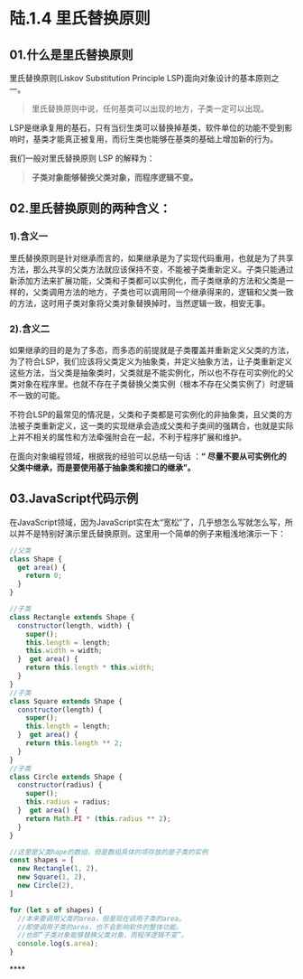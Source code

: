 # 陆.1.4 里氏替换原则

## 01.什么是里氏替换原则

里氏替换原则\(Liskov Substitution Principle LSP\)面向对象设计的基本原则之一。 

> 里氏替换原则中说，任何基类可以出现的地方，子类一定可以出现。

 LSP是继承复用的基石，只有当衍生类可以替换掉基类，软件单位的功能不受到影响时，基类才能真正被复用，而衍生类也能够在基类的基础上增加新的行为。

我们一般对里氏替换原则 LSP 的解释为：

> **子类对象能够替换父类对象，而程序逻辑不变。**

## 02.里氏替换原则的两种含义：

### 1\).含义一

里氏替换原则是针对继承而言的，如果继承是为了实现代码重用，也就是为了共享方法，那么共享的父类方法就应该保持不变，不能被子类重新定义。子类只能通过新添加方法来扩展功能，父类和子类都可以实例化，而子类继承的方法和父类是一样的，父类调用方法的地方，子类也可以调用同一个继承得来的，逻辑和父类一致的方法，这时用子类对象将父类对象替换掉时，当然逻辑一致，相安无事。

### 2\).含义二

如果继承的目的是为了多态，而多态的前提就是子类覆盖并重新定义父类的方法，为了符合LSP，我们应该将父类定义为抽象类，并定义抽象方法，让子类重新定义这些方法，当父类是抽象类时，父类就是不能实例化，所以也不存在可实例化的父类对象在程序里。也就不存在子类替换父类实例（根本不存在父类实例了）时逻辑不一致的可能。

不符合LSP的最常见的情况是，父类和子类都是可实例化的非抽象类，且父类的方法被子类重新定义，这一类的实现继承会造成父类和子类间的强耦合，也就是实际上并不相关的属性和方法牵强附会在一起，不利于程序扩展和维护。

在面向对象编程领域，根据我的经验可以总结一句话 ：**“** **尽量不要从可实例化的父类中继承，而是要使用基于抽象类和接口的继承”。**

## **03.JavaScript代码示例**

在JavaScript领域，因为JavaScript实在太“宽松”了，几乎想怎么写就怎么写，所以并不是特别好演示里氏替换原则。这里用一个简单的例子来粗浅地演示一下：

```javascript
//父类
class Shape {
  get area() {
    return 0;
  }
}

//子类
class Rectangle extends Shape {
  constructor(length, width) {
    super();
    this.length = length;
    this.width = width;
  }  get area() {
    return this.length * this.width;
  }
}
//子类
class Square extends Shape {
  constructor(length) {
    super();
    this.length = length;
  }  get area() {
    return this.length ** 2;
  }
}
//子类
class Circle extends Shape {
  constructor(radius) {
    super();
    this.radius = radius;
  }  get area() {
    return Math.PI * (this.radius ** 2);
  }
}

//这里是父类hape的数组，但是数组具体的项存放的是子类的实例
const shapes = [
  new Rectangle(1, 2),
  new Square(1, 2),
  new Circle(2),
]

for (let s of shapes) {
  //本来要调用父类的area，但是现在调用子类的area。
  //即使调用子类的area，也不会影响软件的整体功能。
  //也即“子类对象能够替换父类对象，而程序逻辑不变”。
  console.log(s.area);
}
```

\*\*\*\*

